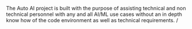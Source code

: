 The Auto AI project is built with the purpose of assisting technical and non technical personnel with any and all AI/ML use cases without an in depth know how of the code environment as well as technical requirements. /